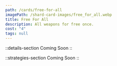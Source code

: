 ```yaml
---
path: /cards/free-for-all
imagePath: /shard-card-images/free_for_all.webp
title: Free For All
description: All weapons for free once.
cost: "4"
tags: null
---
```


::details-section
Coming Soon
::

::strategies-section
Coming Soon
::
